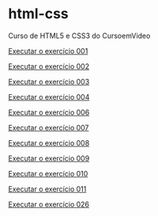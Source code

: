 # html-css
 Curso de HTML5 e CSS3 do CursoemVideo

 <a href="https://lucasgomesd.github.io/html-css/exercicios/ex001/index.html">Executar o exercício 001</a>

 <a href="https://lucasgomesd.github.io/html-css/exercicios/ex002/index.html">Executar o exercício 002</a>

 <a href="https://lucasgomesd.github.io/html-css/exercicios/ex003/index.html">Executar o exercício 003</a>

 <a href="https://github.com/LucasGomesD/html-css/blob/main/exercicios/ex004/index.html">Executar o exercício 004</a>

 <a href="https://lucasgomesd.github.io/html-css/exercicios/ex006/index.html">Executar o exercício 006</a>

 <a href="https://lucasgomesd.github.io/html-css/exercicios/ex007/index.html">Executar o exercício 007</a>

 <a href="https://lucasgomesd.github.io/html-css/exercicios/ex008/index.html">Executar o exercício 008</a>

 <a href="https://lucasgomesd.github.io/html-css/exercicios/ex009/index.html">Executar o exercício 009</a>

 <a href="https://lucasgomesd.github.io/html-css/exercicios/ex010/index.html">Executar o exercício 010</a>

 <a href="https://lucasgomesd.github.io/html-css/exercicios/ex011/index.html">Executar o exercício 011</a>

 <a href="https://lucasgomesd.github.io/html-css/exercicios/ex026/mq002/index.html">Executar o exercício 026</a>


